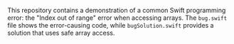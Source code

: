 This repository contains a demonstration of a common Swift programming error: the "Index out of range" error when accessing arrays. The `bug.swift` file shows the error-causing code, while `bugSolution.swift` provides a solution that uses safe array access.